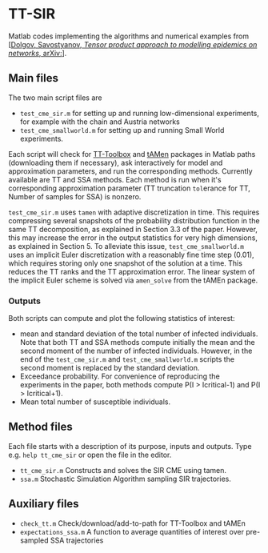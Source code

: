 # TT-SIR

Matlab codes implementing the algorithms and numerical examples from [[Dolgov, Savostyanov, _Tensor product approach to modelling epidemics on networks_, arXiv:](http://arxiv.org/)].

## Main files

The two main script files are

 - `test_cme_sir.m` for setting up and running low-dimensional experiments, for example with the chain and Austria networks
 - `test_cme_smallworld.m` for setting up and running Small World experiments.

Each script will check for [TT-Toolbox](https://github.com/oseledets/TT-Toolbox) and [tAMen](https://github.com/dolgov/tamen) packages in Matlab paths (downloading them if necessary), ask interactively for model and approximation parameters, and run the corresponding methods. Currently available are TT and SSA methods. Each method is run when it's corresponding approximation parameter (TT truncation `tol`erance for TT, Number of samples for SSA) is nonzero.

`test_cme_sir.m` uses `tamen` with adaptive discretization in time. This requires compressing several snapshots of the probability distribution function in the same TT decomposition, as explained in Section 3.3 of the paper. However, this may increase the error in the output statistics for very high dimensions, as explained in Section 5. To alleviate this issue, `test_cme_smallworld.m` uses an implicit Euler discretization with a reasonably fine time step (0.01), which requires storing only one snapshot of the solution at a time. This reduces the TT ranks and the TT approximation error. The linear system of the implicit Euler scheme is solved via `amen_solve` from the tAMEn package.

### Outputs

Both scripts can compute and plot the following statistics of interest:
 - mean and standard deviation of the total number of infected individuals. Note that both TT and SSA methods compute initially the mean and the second moment of the number of infected individuals. However, in the end of the `test_cme_sir.m` and `test_cme_smallworld.m` scripts the second moment is replaced by the standard deviation.
 - Exceedance probability. For convenience of reproducing the experiments in the paper, both methods compute P(I > Icritical-1) and P(I > Icritical+1).
 - Mean total number of susceptible individuals.


## Method files

Each file starts with a description of its purpose, inputs and outputs. Type e.g. `help tt_cme_sir` or open the file in the editor.

 - `tt_cme_sir.m` Constructs and solves the SIR CME using tamen.
 - `ssa.m` Stochastic Simulation Algorithm sampling SIR trajectories.

## Auxiliary files

 - `check_tt.m` Check/download/add-to-path for TT-Toolbox and tAMEn
 - `expectations_ssa.m` A function to average quantities of interest over pre-sampled SSA trajectories
 

